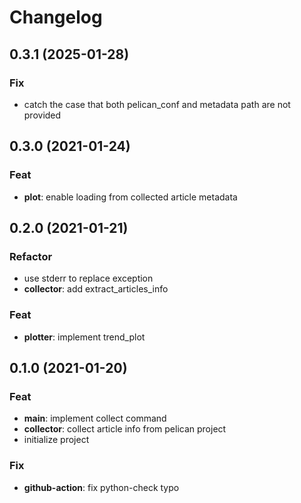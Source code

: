 # Changelog
## 0.3.1 (2025-01-28)

### Fix

- catch the case that both pelican_conf and metadata path are not provided

## 0.3.0 (2021-01-24)

### Feat

- **plot**: enable loading from collected article metadata

## 0.2.0 (2021-01-21)

### Refactor

- use stderr to replace exception
- **collector**: add extract_articles_info

### Feat

- **plotter**: implement trend_plot

## 0.1.0 (2021-01-20)

### Feat

- **main**: implement collect command
- **collector**: collect article info from pelican project
- initialize project

### Fix

- **github-action**: fix python-check typo

